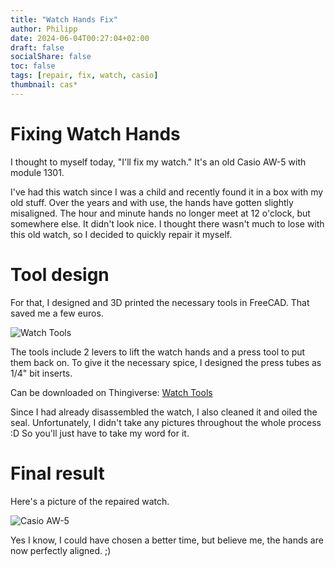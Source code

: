 ```yaml
---
title: "Watch Hands Fix"
author: Philipp
date: 2024-06-04T00:27:04+02:00
draft: false
socialShare: false
toc: false
tags: [repair, fix, watch, casio]
thumbnail: cas*
---
```


# Fixing Watch Hands

I thought to myself today, "I'll fix my watch." It's an old Casio AW-5 with module 1301.

I've had this watch since I was a child and recently found it in a box with my old stuff.
Over the years and with use, the hands have gotten slightly misaligned. The hour and minute hands no longer meet at 12 o'clock, but somewhere else. It didn't look nice.
I thought there wasn't much to lose with this old watch, so I decided to quickly repair it myself.

# Tool design

For that, I designed and 3D printed the necessary tools in FreeCAD. That saved me a few euros.

![Watch Tools](/blogs/repairs/watch/watch-tools.webp)

The tools include 2 levers to lift the watch hands and a press tool to put them back on.
To give it the necessary spice, I designed the press tubes as 1/4" bit inserts.

Can be downloaded on Thingiverse: [Watch Tools](https://www.thingiverse.com/thing:6649535)

Since I had already disassembled the watch, I also cleaned it and oiled the seal.
Unfortunately, I didn't take any pictures throughout the whole process :D So you'll just have to take my word for it.

# Final result

Here's a picture of the repaired watch.

![Casio AW-5](/blogs/repairs/watch/casio-aw-5.webp)

Yes I know, I could have chosen a better time, but believe me, the hands are now perfectly aligned. ;)
